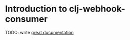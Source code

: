 # Introduction to clj-webhook-consumer

TODO: write [great documentation](http://jacobian.org/writing/what-to-write/)
